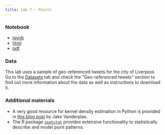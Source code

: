 ```yaml
---
title: Lab 7 - Points
---
```


### Notebook

- [ipynb](../content/labs/lab_07.ipynb)
- [html](../content/labs/lab_07.html)
- [pdf](../content/labs/lab_07.pdf)

### Data

This lab uses a sample of geo-referenced tweets for the city of Liverpool. Go to the [Datasets](../datasets.html) tab and check the "Geo-referenced tweets" section to find out more information about the data as well as instructions to download it.

### Additional materials

* A very good resource for kernel density estimation in Python is provided in [this blog post](https://jakevdp.github.io/blog/2013/12/01/kernel-density-estimation/) by Jake Vanderplas.
* The R package [`spatstat`](http://spatstat.github.io/) provides extensive functionality to statistically describe and model point patterns.


